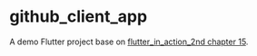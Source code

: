 # github_client_app

A demo Flutter project base on [flutter_in_action_2nd chapter 15](https://book.flutterchina.club/chapter15/intro.html).
